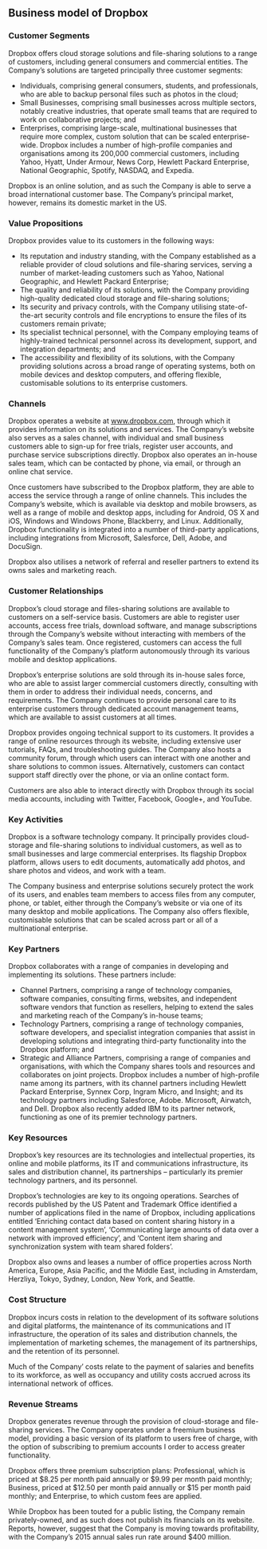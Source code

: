 Business model of Dropbox
-------------------------

 ### Customer Segments

 Dropbox offers cloud storage solutions and file-sharing solutions to a range of customers, including general consumers and commercial entities. The Company’s solutions are targeted principally three customer segments:

  * Individuals, comprising general consumers, students, and professionals, who are able to backup personal files such as photos in the cloud;
 * Small Businesses, comprising small businesses across multiple sectors, notably creative industries, that operate small teams that are required to work on collaborative projects; and
 * Enterprises, comprising large-scale, multinational businesses that require more complex, custom solution that can be scaled enterprise-wide.
  Dropbox includes a number of high-profile companies and organisations among its 200,000 commercial customers, including Yahoo, Hyatt, Under Armour, News Corp, Hewlett Packard Enterprise, National Geographic, Spotify, NASDAQ, and Expedia.

 Dropbox is an online solution, and as such the Company is able to serve a broad international customer base. The Company’s principal market, however, remains its domestic market in the US.

 ### Value Propositions

 Dropbox provides value to its customers in the following ways:

  * Its reputation and industry standing, with the Company established as a reliable provider of cloud solutions and file-sharing services, serving a number of market-leading customers such as Yahoo, National Geographic, and Hewlett Packard Enterprise;
 * The quality and reliability of its solutions, with the Company providing high-quality dedicated cloud storage and file-sharing solutions;
 * Its security and privacy controls, with the Company utilising state-of-the-art security controls and file encryptions to ensure the files of its customers remain private;
 * Its specialist technical personnel, with the Company employing teams of highly-trained technical personnel across its development, support, and integration departments; and
 * The accessibility and flexibility of its solutions, with the Company providing solutions across a broad range of operating systems, both on mobile devices and desktop computers, and offering flexible, customisable solutions to its enterprise customers.
  ### Channels

 Dropbox operates a website at www.dropbox.com, through which it provides information on its solutions and services. The Company’s website also serves as a sales channel, with individual and small business customers able to sign-up for free trials, register user accounts, and purchase service subscriptions directly. Dropbox also operates an in-house sales team, which can be contacted by phone, via email, or through an online chat service.

 Once customers have subscribed to the Dropbox platform, they are able to access the service through a range of online channels. This includes the Company’s website, which is available via desktop and mobile browsers, as well as a range of mobile and desktop apps, including for Android, OS X and iOS, Windows and Windows Phone, Blackberry, and Linux. Additionally, Dropbox functionality is integrated into a number of third-party applications, including integrations from Microsoft, Salesforce, Dell, Adobe, and DocuSign.

 Dropbox also utilises a network of referral and reseller partners to extend its owns sales and marketing reach.

 ### Customer Relationships

 Dropbox’s cloud storage and files-sharing solutions are available to customers on a self-service basis. Customers are able to register user accounts, access free trials, download software, and manage subscriptions through the Company’s website without interacting with members of the Company’s sales team. Once registered, customers can access the full functionality of the Company’s platform autonomously through its various mobile and desktop applications.

 Dropbox’s enterprise solutions are sold through its in-house sales force, who are able to assist larger commercial customers directly, consulting with them in order to address their individual needs, concerns, and requirements. The Company continues to provide personal care to its enterprise customers through dedicated account management teams, which are available to assist customers at all times.

 Dropbox provides ongoing technical support to its customers. It provides a range of online resources through its website, including extensive user tutorials, FAQs, and troubleshooting guides. The Company also hosts a community forum, through which users can interact with one another and share solutions to common issues. Alternatively, customers can contact support staff directly over the phone, or via an online contact form.

 Customers are also able to interact directly with Dropbox through its social media accounts, including with Twitter, Facebook, Google+, and YouTube.

 ### Key Activities

 Dropbox is a software technology company. It principally provides cloud-storage and file-sharing solutions to individual customers, as well as to small businesses and large commercial enterprises. Its flagship Dropbox platform, allows users to edit documents, automatically add photos, and share photos and videos, and work with a team.

 The Company business and enterprise solutions securely protect the work of its users, and enables team members to access files from any computer, phone, or tablet, either through the Company’s website or via one of its many desktop and mobile applications. The Company also offers flexible, customisable solutions that can be scaled across part or all of a multinational enterprise.

 ### Key Partners

 Dropbox collaborates with a range of companies in developing and implementing its solutions. These partners include:

  * Channel Partners, comprising a range of technology companies, software companies, consulting firms, websites, and independent software vendors that function as resellers, helping to extend the sales and marketing reach of the Company’s in-house teams;
 * Technology Partners, comprising a range of technology companies, software developers, and specialist integration companies that assist in developing solutions and integrating third-party functionality into the Dropbox platform; and
 * Strategic and Alliance Partners, comprising a range of companies and organisations, with which the Company shares tools and resources and collaborates on joint projects.
  Dropbox includes a number of high-profile name among its partners, with its channel partners including Hewlett Packard Enterprise, Synnex Corp, Ingram Micro, and Insight; and its technology partners including Salesforce, Adobe. Microsoft, Airwatch, and Dell. Dropbox also recently added IBM to its partner network, functioning as one of its premier technology partners.

 ### Key Resources

 Dropbox’s key resources are its technologies and intellectual properties, its online and mobile platforms, its IT and communications infrastructure, its sales and distribution channel, its partnerships – particularly its premier technology partners, and its personnel.

 Dropbox’s technologies are key to its ongoing operations. Searches of records published by the US Patent and Trademark Office identified a number of applications filed in the name of Dropbox, including applications entitled ‘Enriching contact data based on content sharing history in a content management system’, ‘Communicating large amounts of data over a network with improved efficiency’, and ‘Content item sharing and synchronization system with team shared folders’.

 Dropbox also owns and leases a number of office properties across North America, Europe, Asia Pacific, and the Middle East, including in Amsterdam, Herzliya, Tokyo, Sydney, London, New York, and Seattle.

 ### Cost Structure

 Dropbox incurs costs in relation to the development of its software solutions and digital platforms, the maintenance of its communications and IT infrastructure, the operation of its sales and distribution channels, the implementation of marketing schemes, the management of its partnerships, and the retention of its personnel.

 Much of the Company’ costs relate to the payment of salaries and benefits to its workforce, as well as occupancy and utility costs accrued across its international network of offices.

 ### Revenue Streams

 Dropbox generates revenue through the provision of cloud-storage and file-sharing services. The Company operates under a freemium business model, providing a basic version of its platform to users free of charge, with the option of subscribing to premium accounts I order to access greater functionality.

 Dropbox offers three premium subscription plans: Professional, which is priced at $8.25 per month paid annually or $9.99 per month paid monthly; Business, priced at $12.50 per month paid annually or $15 per month paid monthly; and Enterprise, to which custom fees are applied.

 While Dropbox has been touted for a public listing, the Company remain privately-owned, and as such does not publish its financials on its website. Reports, however, suggest that the Company is moving towards profitability, with the Company’s 2015 annual sales run rate around $400 million.